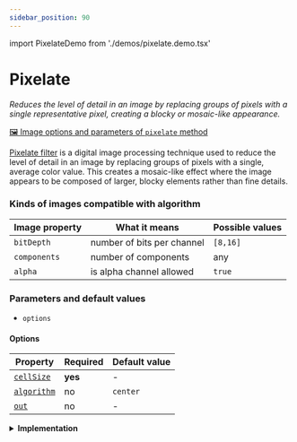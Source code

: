 ```yaml
---
sidebar_position: 90
---
```


import PixelateDemo from './demos/pixelate.demo.tsx'

# Pixelate

_Reduces the level of detail in an image by replacing groups of pixels with a single representative pixel, creating a blocky or mosaic-like appearance._

[🖼️ Image options and parameters of `pixelate` method](https://api.image-js.org/classes/index.Image.html#pixelate)

[Pixelate filter](https://en.wikipedia.org/wiki/Pixelization 'Wikipedia link on pixelization concept') is a digital image processing technique used to reduce the level of detail in an image by replacing groups of pixels with a single, average color value. This creates a mosaic-like effect where the image appears to be composed of larger, blocky elements rather than fine details.

<PixelateDemo />

### Kinds of images compatible with algorithm

| Image property | What it means              | Possible values |
| -------------- | -------------------------- | --------------- |
| `bitDepth`     | number of bits per channel | `[8,16]`        |
| `components`   | number of components       | any             |
| `alpha`        | is alpha channel allowed   | `true`          |

### Parameters and default values

- `options`

#### Options

| Property                                                                                | Required | Default value |
| --------------------------------------------------------------------------------------- | -------- | ------------- |
| [`cellSize`](https://api.image-js.org/interfaces/index.PixelateOptions.html#cellSize)   | **yes**  | -             |
| [`algorithm`](https://api.image-js.org/interfaces/index.PixelateOptions.html#algorithm) | no       | `center`      |
| [`out`](https://api.image-js.org/interfaces/index.PixelateOptions.html#out)             | no       | -             |

<details>
<summary><b>Implementation</b></summary>

Here's how pixelate filter is implemented in ImageJS:

_Grid Division_: The first step is to divide the image into a grid of cells. Each cell will represent a block of pixels that will be replaced by a single color in the pixelated version.The size of the grid cells determines the degree of pixelation. Larger grid cells create a more pronounced pixelation effect.

_Color Sampling_: Within each grid cell, the filter samples the colors of the pixels contained in that cell. It can sample it in different algorithms, depending on what the user wants and what algorithm options it chooses.

_Color Replacement_: After obtaining the color for each grid cell, the filter replaces the color of all the pixels within that cell with the calculated sampling color. This effectively reduces the amount of color variation within each cell, resulting in a blocky appearance.

Since each grid cell now represents a larger area of the original image, the fine details are lost, and the image appears pixelated or mosaic-like.

</details>
